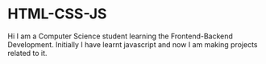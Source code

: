 # HTML-CSS-JS
Hi I am a Computer Science student learning the Frontend-Backend Development.
Initially I have learnt javascript and now I am making projects related to it.
